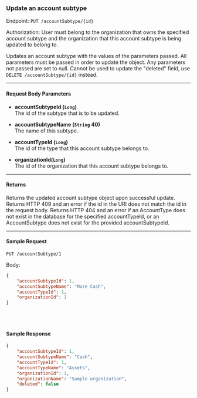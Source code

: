 ### Update an account subtype
Endpoint: `PUT /accountSubtype/{id}`

Authorization: User must belong to the organization that owns the specified account subtype and the organization that this account subtype is being updated to belong to.

Updates an account subtype with the values of the parameters passed. All parameters must be passed in order to update the object. Any parameters not passed are set to null. Cannot be used to update the "deleted" field, use `DELETE /accountSubtype/{id}` instead.
___

#### Request Body Parameters
- **accountSubtypeId (`Long`)** <br/>
The id of the subtype that is to be updated.

- **accountSubtypeName (`String` 40)** <br/>
The name of this subtype.

- **accountTypeId (`Long`)** <br/>
The id of the type that this account subtype belongs to.

- **organizationId(`Long`)**<br/>
The id of the organization that this account subtype belongs to.
___
#### Returns
Returns the updated account subtype object upon successful update. Returns HTTP 409 and an error if the id in the URI does not match the id in the request body. Returns HTTP 404 and an error if an AccountType does not exist in the database for the specified accountTypeId, or an AccountSubtype does not exist for the provided accountSubtypeId.
___


#### Sample Request
	PUT /accountSubtype/1
Body:
```json
{
    "accountSubtypeId": 1,
    "accountSubtypeName": "More Cash",
    "accountTypeId": 1, 
	"organizationId": 1
}
```
<br/><br/>

#### Sample Response
```json
{
    "accountSubtypeId": 1,
    "accountSubtypeName": "Cash",
    "accountTypeId": 1,
    "accountTypeName": "Assets",
    "organizationId": 1,
    "organizationName": "Sample organization",
    "deleted": false
}
```
